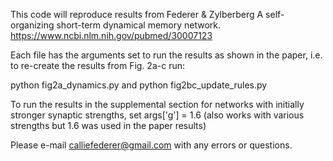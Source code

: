 This code will reproduce results from Federer & Zylberberg A self-organizing short-term dynamical memory network. https://www.ncbi.nlm.nih.gov/pubmed/30007123 

Each file has the arguments set to run the results as shown in the paper, i.e. to re-create the results from Fig. 2a-c run:

python fig2a_dynamics.py
and
python fig2bc_update_rules.py 

To run the results in the supplemental section for networks with initially stronger synaptic strengths, set args['g'] = 1.6 (also works with various strengths but 1.6 was used in the paper results)

Please e-mail calliefederer@gmail.com with any errors or questions. 
